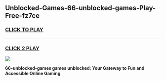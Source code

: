 
## Unblocked-Games-66-unblocked-games-Play-Free-fz7ce
<h3>
<a href="https://premium76.site?title=66-unblocked-games&ref=23A">CLICK TO PLAY</a></h3>
<hr>

<h3>
<a href="https://premium76.site?title=66-unblocked-games&ref=23A">CLICK 2 PLAY</a>
  
</h3>

<a href="https://premium76.site?title=66-unblocked-games&ref=23A"><img src="https://clearcache.store/games.png"></a>


**66-unblocked-games games unblocked: Your Gateway to Fun and Accessible Online Gaming**
